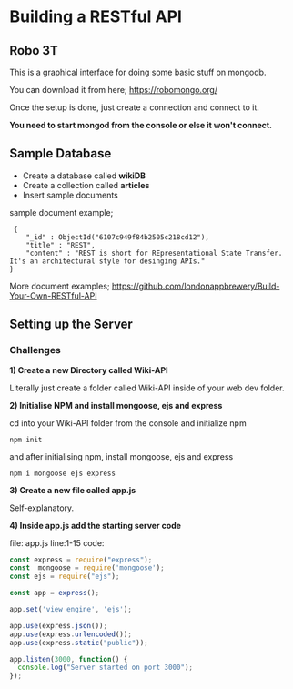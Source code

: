 ﻿# Building a RESTful API

## Robo 3T
This is a graphical interface for doing some basic stuff on mongodb.

You can download it from here;
https://robomongo.org/

Once the setup is done, just create a connection and connect to it.

**You need to start mongod from the console or else it won't connect.**

## Sample Database

 - Create a database called **wikiDB**
 - Create a collection called **articles**
 - Insert sample documents
 
 sample document example;

     {
        "_id" : ObjectId("6107c949f84b2505c218cd12"),
        "title" : "REST",
        "content" : "REST is short for REpresentational State Transfer. It's an architectural style for desinging APIs."
    }

More document examples;
https://github.com/londonappbrewery/Build-Your-Own-RESTful-API

## Setting up the Server

### Challenges

**1) Create a new Directory called Wiki-API**

Literally just create a folder called Wiki-API inside of your web dev folder.

**2) Initialise NPM and install mongoose, ejs and express**

cd into your Wiki-API folder from the console and initialize npm

    npm init

and after initialising npm, install mongoose, ejs and express

    npm i mongoose ejs express

**3) Create a new file called app.js**

Self-explanatory. 

**4) Inside app.js add the starting server code**

file: app.js
line:1-15
code:
```javascript
const express = require("express");
const  mongoose = require('mongoose');
const ejs = require("ejs");

const app = express();

app.set('view engine', 'ejs');

app.use(express.json());
app.use(express.urlencoded());
app.use(express.static("public"));

app.listen(3000, function() {
  console.log("Server started on port 3000");
});
```

